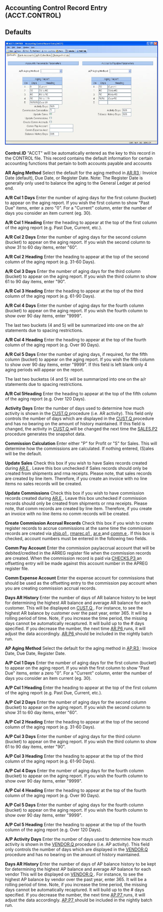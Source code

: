 ##  Accounting Control Record Entry (ACCT.CONTROL)

<PageHeader />

##  Defaults

![](./ACCT-CONTROL-1.jpg)

**Control.ID** "ACCT" will be automatically entered as the key to this record
in the CONTROL file. This record contains the default information for certain
accounting functions that pertain to both accounts payable and accounts  
  
**AR Aging Method** Select the default for the aging method in [ AR.R3 ](AR-R3/README.md) : Invoice Date (default), Due Date, or Register Date. Note: The Register Date is generally only used to balance the aging to the General Ledger at period end.   
  
**A/R Col 1 Days** Enter the number of aging days for the first column
(bucket) to appear on the aging report. If you wish the first column to show
"Past Due" items, enter a zero "0". For a "Current" column, enter the number
of days you consider an item current (eg. 30).  
  
**A/R Col 1 Heading** Enter the heading to appear at the top of the first
column of the aging report (e.g. Past Due, Current, etc.).  
  
**A/R Col 2 Days** Enter the number of aging days for the second column
(bucket) to appear on the aging report. If you wish the second column to show
31 to 60 day items, enter "60".  
  
**A/R Col 2 Heading** Enter the heading to appear at the top of the second
column of the aging report (e.g. 31-60 Days).  
  
**A/R Col 3 Days** Enter the number of aging days for the third column
(bucket) to appear on the aging report. If you wish the third column to show
61 to 90 day items, enter "90".  
  
**A/R Col 3 Heading** Enter the heading to appear at the top of the third
column of the aging report (e.g. 61-90 Days).  
  
**A/R Col 4 Days** Enter the number of aging days for the fourth column
(bucket) to appear on the aging report. If you wish the fourth column to show
over 90 day items, enter "9999".  
  
The last two buckets (4 and 5) will be summarized into one on the a/r
statements due to spacing restrictions.  
  
**A/R Col 4 Heading** Enter the heading to appear at the top of the fourth
column of the aging report (e.g. Over 90 Days).  
  
**A/R Col 5 Days** Enter the number of aging days, if required, for the fifth
column (bucket) to appear on the aging report. If you wish the fifth column to
show over 90 day items, enter "9999". If this field is left blank only 4 aging
periods will appear on the report.  
  
The last two bucketss (4 and 5) will be summarized into one on the a/r
statements due to spacing restrictions.  
  
**A/R Col 5Heading** Enter the heading to appear at the top of the fifth
column of the aging report (e.g. Over 120 Days).  
  
**Activity Days** Enter the number of days used to determine how much activity is shown in the [ CUST.Q ](CUST-Q/README.md) procedure (i.e. AR activity). This field only controls the number of days which are displayed in the [ CUST.Q ](CUST-Q/README.md) procedure and has no bearing on the amount of history maintained. If this field is changed, the activity in [ CUST.Q ](CUST-Q/README.md) will be changed the next time the [ SALES.P2 ](SALES-P2/README.md) procedure generates the snapshot data.   
  
**Commission Calculation** Enter either "P" for Profit or "S" for Sales. This
will determine how the commissions are calculated. If nothing entered, (S)ales
will be the default.  
  
**Update Sales** Check this box if you wish to have Sales records created during [ AR.E ](AR-E/README.md) . Leave this box unchecked if Sales records should only be created from shipments and rma receipts. Please note, that sales records are created by line item. Therefore, if you create an invoice with no line items no sales records will be created.   
  
**Update Commissions** Check this box if you wish to have commission records created during [ AR.E ](AR-E/README.md) . Leave this box unchecked if commission records should only be created from shipments or rma receipts. Please note, that comm records are created by line item. Therefore, if you create an invoice with no line items no comm records will be created.   
  
**Create Commission Accrual Records** Check this box if you wish to create register records to accrue commissions at the same time the commission records are created via [ ship.p1 ](ship-p1/README.md) , [ rmarec.p1 ](rmarec-p1/README.md) , [ ar.e ](ar-e/README.md) and [ comm.e ](comm-e/README.md) . If this box is checked, account numbers must be entered in the following two fields.   
  
**Comm Pay Account** Enter the commission pay/accrual account that will be debited/credited in the ARREG register file when the commission records are created. When the commission record is paid via [ CHECKS.P3 ](../../../../../rover/AP-OVERVIEW/AP-REPORT/CHECKS-F4/CHECKS-P3) an offsetting entry will be made against this account number in the APREG register file.   
  
**Comm Expense Account** Enter the expense account for commissions that should
be used as the offsetting entry to the commission pay account when you are
creating commission accrual records.  
  
**Days AR History** Enter the number of days of AR balance history to be kept for determining the highest AR balance and average AR balance for each customer. This will be displayed on [ CUST.Q ](CUST-Q/README.md) . For instance, to see the highest AR balance by customer over the past year, enter 365. It will be a rolling period of time. Note, if you increase the time period, the missing days cannot be automatically recaptured. It will build up to the # days specified. If you decrease the number, the next time [ AR.P6 ](AR-P6/README.md) runs, it will adjust the data accordingly. [ AR.P6 ](AR-P6/README.md) should be included in the nightly batch run.   
  
**AP Aging Method** Select the default for the aging method in [ AP.R3 ](../../../../../rover/AP-OVERVIEW/AP-REPORT/AP-R3) : Invoice Date, Due Date, Register Date.   
  
**A/P Col 1 Days** Enter the number of aging days for the first column
(bucket) to appear on the aging report. If you wish the first column to show
"Past Due" items, enter a zero "0". For a "Current" column, enter the number
of days you consider an item current (eg. 30).  
  
**A/P Col 1 Heading** Enter the heading to appear at the top of the first
column of the aging report (e.g. Past Due, Current, etc.).  
  
**A/P Col 2 Days** Enter the number of aging days for the second column
(bucket) to appear on the aging report. If you wish the second column to show
31 to 60 day items, enter "60".  
  
**A/P Col 2 Heading** Enter the heading to appear at the top of the second
column of the aging report (e.g. 31-60 Days).  
  
**A/P Col 3 Days** Enter the number of aging days for the third column
(bucket) to appear on the aging report. If you wish the third column to show
61 to 90 day items, enter "90".  
  
**A/P Col 3 Heading** Enter the heading to appear at the top of the third
column of the aging report (e.g. 61-90 Days).  
  
**A/P Col 4 Days** Enter the number of aging days for the fourth column
(bucket) to appear on the aging report. If you wish the fourth column to show
over 90 day items, enter "9999".  
  
**A/P Col 4 Heading** Enter the heading to appear at the top of the fourth
column of the aging report (e.g. Over 90 Days).  
  
**A/P Col 5 Days** Enter the number of aging days for the fourth column
(bucket) to appear on the aging report. If you wish the fourth column to show
over 90 day items, enter "9999".  
  
**A/P Col 5 Heading** Enter the heading to appear at the top of the fourth
column of the aging report (e.g. Over 120 Days).  
  
**A/P Activity Days** Enter the number of days used to determine how much activity is shown in the [ VENDOR.Q ](../../../../../rover/AP-OVERVIEW/AP-REPORT/VENDOR-Q) procedure (i.e. AP activity). This field only controls the number of days which are displayed in the [ VENDOR.Q ](../../../../../rover/AP-OVERVIEW/AP-REPORT/VENDOR-Q) procedure and has no bearing on the amount of history maintained.   
  
**Days AR History** Enter the number of days of AP balance history to be kept for determining the highest AP balance and average AP balance for each vendor This will be displayed on [ VENDOR.Q ](../../../../../rover/AP-OVERVIEW/AP-REPORT/VENDOR-Q) . For instance, to see the highest AP balance by vendor over the past year, enter 365. It will be a rolling period of time. Note, if you increase the time period, the missing days cannot be automatically recaptured. It will build up to the # days specified. If you decrease the number, the next time [ AP.P7 ](../../../../../rover/AP-OVERVIEW/AP-PROCESS/AP-P7) runs, it will adjust the data accordingly. [ AP.P7 ](../../../../../rover/AP-OVERVIEW/AP-PROCESS/AP-P7) should be included in the nightly batch run.   
  
  
<badge text= "Version 8.10.57" vertical="middle" />

<PageFooter />